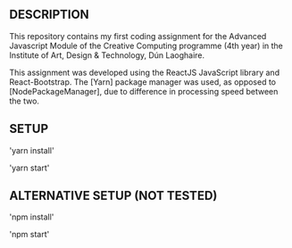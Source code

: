 ## DESCRIPTION

This repository contains my first coding assignment for the Advanced Javascript Module of the Creative Computing 
programme (4th year) in the Institute of Art, Design & Technology, Dún Laoghaire.

This assignment was developed  using the ReactJS JavaScript library and React-Bootstrap. The [Yarn] package manager
was used, as opposed to [NodePackageManager], due to difference in processing speed between the two.

## SETUP

'yarn install'

'yarn start'

## ALTERNATIVE SETUP (NOT TESTED)

'npm install'

'npm start'